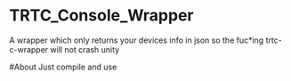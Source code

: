 # TRTC_Console_Wrapper
A wrapper which only returns your devices info in json so the fuc*ing trtc-c-wrapper will not crash unity

#About
Just compile and use